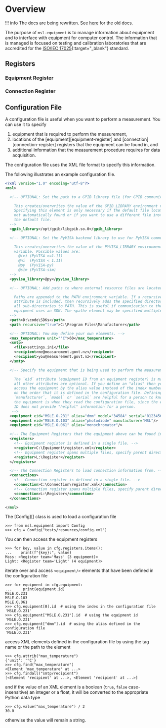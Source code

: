 # Overview

!!! info
    The docs are being rewritten. See [here](https://msl-equipment.readthedocs.io/en/latest/index.html) for the old docs.

The purpose of `msl-equipment` is to manage information about equipment and to interface with equipment for computer control. The information that is managed is focused on testing and calibration laboratories that are accredited for the [ISO/IEC 17025]{:target="_blank"} standard.

[ISO/IEC 17025]: https://www.iso.org/ISO-IEC-17025-testing-and-calibration-laboratories.html

## Registers

### Equipment Register

### Connection Register

## Configuration File

A configuration file is useful when you want to perform a measurement. You can use it to specify

1. equipment that is required to perform the measurement,
2. locations of the [equipment][equipment-register] and [connection][connection-register] registers that the equipment can be found in, and
3. additional information that the measurement procedure requires for data acquisition.

The configuration file uses the XML file format to specify this information.

The following illustrates an example configuration file.

```xml
<?xml version="1.0" encoding="utf-8"?>
<msl>

  <!-- OPTIONAL: Set the path to a GPIB library file (for GPIB communication).

    This creates/overwrites the value of the GPIB_LIBRARY environment variable.
    Specifying this element is only necessary if the default file location is
    not automatically found or if you want to use a different file instead of
    the default file.
  -->
  <gpib_library>/opt/gpib/libgpib.so.0</gpib_library>

  <!-- OPTIONAL: Set the PyVISA backend library to use for PyVISA communication.

    This creates/overwrites the value of the PYVISA_LIBRARY environment
    variable. Possible values are:
      @ivi (PyVISA >=1.11)
      @ni  (PyVISA < 1.11)
      @py  (PyVISA-py)
      @sim (PyVISA-sim)
  -->
  <pyvisa_library>@py</pyvisa_library>

  <!-- OPTIONAL: Add paths to where external resource files are located.

    Paths are appended to the PATH environment variable. If a recursive="true"
    attribute is included, then recursively adds the specified directory and
    all sub-directories to PATH. This is useful if communication to the
    equipment uses an SDK. The <path> element may be specified multiple times.
  -->
  <path>D:\code\SDKs</path>
  <path recursive="true">C:\Program Files\Manufacturer</path>

  <!-- OPTIONAL: You may define your own elements. -->
  <max_temperature unit="°C">60</max_temperature>
  <smtp>
    <file>settings.ini</file>
    <recipient>me@measurement.govt.nz</recipient>
    <recipient>you@measurement.govt.nz</recipient>
  </smtp>

  <!-- Specify the equipment that is being used to perform the measurement.

    The `eid` attribute (equipment ID from an equipment register) is mandatory,
    all other attributes are optional. If you define an "alias" then you can
    access the equipment by the alias value instead of the index number based
    on the order that it is defined in the configuration file. Defining the
    `manufacturer`, `model` or `serial` are helpful for a person to know what
    the equipment is when they read the configuration file, since the equipment
    ID does not provide "helpful" information for a person.
   -->
  <equipment eid="MSLE.O.231" alias="dmm" model="3458A" serial="0123456789"/>
  <equipment eid="MSLE.O.103" alias="photodiode" manufacturer="MSL"/>
  <equipment eid="MSLE.O.061" alias="monochromator"/>

  <!-- The Equipment Registers that the equipment above can be found in. -->
  <registers>
    <!-- Equipment register is defined in a single file. -->
    <register>C:\Equipment\register.xml</register>
    <!-- Equipment register spans multiple files, specify parent directory. -->
    <register>L:\Register</register>
  </registers>

  <!-- The Connection Registers to load connection information from. -->
  <connections>
    <!-- Connection register is defined in a single file. -->
    <connection>C:\Connection\register.xml</connection>
    <!-- Connection register spans multiple files, specify parent directory. -->
    <connection>L:\Register</connection>
  </connections>

</msl>
```

The [Config][] class is used to load a configuration file

```pycon
>>> from msl.equipment import Config
>>> cfg = Config("tests/resources/config.xml")

```

You can then access the equipment registers

```pycon
>>> for key, value in cfg.registers.items():
...    print(f"{key}:", value)
Mass: <Register team='Mass' (3 equipment)>
Light: <Register team='Light' (4 equipment)>

```

iterate over and access `<equipment/>` elements that have been defined in the configuration file

```pycon
>>> for equipment in cfg.equipment:
...     print(equipment.id)
MSLE.O.231
MSLE.O.103
MSLE.O.061
>>> cfg.equipment[0].id  # using the index in the configuration file
'MSLE.O.231'
>>> cfg.equipment["MSLE.O.231"].id  # using the equipment id
'MSLE.O.231'
>>> cfg.equipment["dmm"].id  # using the alias defined in the configuration file
'MSLE.O.231'

```

access XML elements defined in the configuration file by using the tag name or the path to the element

```pycon
>>> cfg.attrib("max_temperature")
{'unit': '°C'}
>>> cfg.find("max_temperature")
<Element 'max_temperature' at ...>
>>> cfg.findall("smtp/recipient")
[<Element 'recipient' at ...>, <Element 'recipient' at ...>]

```

and if the value of an XML element is a boolean (`true`, `false` case-insensitive) an integer or a float, it will be converted to the appropriate Python data type

```pycon
>>> cfg.value("max_temperature") / 2
30.0

```

otherwise the value will remain a string.
